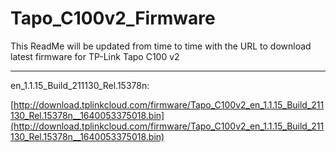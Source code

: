# Tapo_C100v2_Firmware

This ReadMe will be updated from time to time with the URL to download latest firmware for TP-Link Tapo C100 v2


---
en_1.1.15_Build_211130_Rel.15378n:

[http://download.tplinkcloud.com/firmware/Tapo_C100v2_en_1.1.15_Build_211130_Rel.15378n__1640053375018.bin](http://download.tplinkcloud.com/firmware/Tapo_C100v2_en_1.1.15_Build_211130_Rel.15378n__1640053375018.bin)
